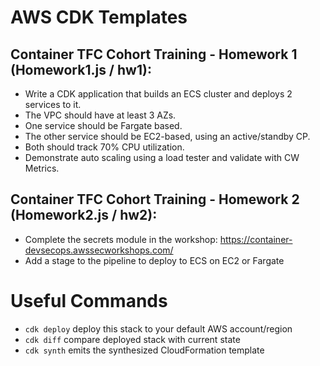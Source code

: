 # AWS CDK Templates

## Container TFC Cohort Training - Homework 1 (Homework1.js / hw1):

- Write a CDK application that builds an ECS cluster and deploys 2 services to it.
- The VPC should have at least 3 AZs.
- One service should be Fargate based.
- The other service should be EC2-based, using an active/standby CP.
- Both should track 70% CPU utilization.
- Demonstrate auto scaling using a load tester and validate with CW Metrics.

## Container TFC Cohort Training - Homework 2 (Homework2.js / hw2):

- Complete the secrets module in the workshop: https://container-devsecops.awssecworkshops.com/
- Add a stage to the pipeline to deploy to ECS on EC2 or Fargate

# Useful Commands

- `cdk deploy` deploy this stack to your default AWS account/region
- `cdk diff` compare deployed stack with current state
- `cdk synth` emits the synthesized CloudFormation template
